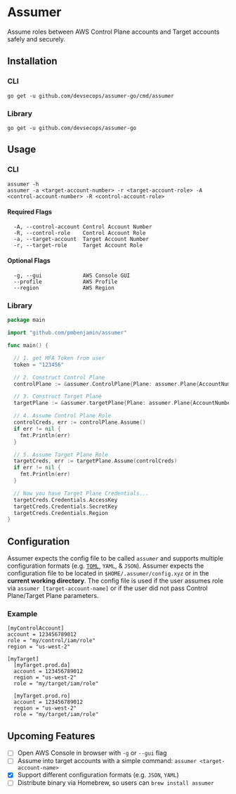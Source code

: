 # Assumer
Assume roles between AWS Control Plane accounts and Target accounts safely and securely.

## Installation
### CLI
`go get -u github.com/devsecops/assumer-go/cmd/assumer`
### Library
`go get -u github.com/devsecops/assumer-go`

## Usage
### CLI
```
assumer -h
assumer -a <target-account-number> -r <target-account-role> -A <control-account-number> -R <control-account-role>
```
#### Required Flags
```
  -A, --control-account Control Account Number
  -R, --control-role    Control Account Role
  -a, --target-account  Target Account Number
  -r, --target-role     Target Account Role
```
#### Optional Flags
```
  -g, --gui             AWS Console GUI
  --profile             AWS Profile
  --region              AWS Region
```
### Library
```go
package main

import "github.com/pmbenjamin/assumer"

func main() {

  // 1. get MFA Token from user
  token = "123456"

  // 2. Construct Control Plane
  controlPlane := &assumer.ControlPlane{Plane: assumer.Plane{AccountNumber: "123456789012", RoleArn: "arn:aws:iam::123456789012:role/control-role", Region: "us-west-2"}, MfaToken: token}

  // 3. Construct Target Plane
  targetPlane := &assumer.targetPlane{Plane: assumer.Plane{AccountNumber: "123123123123", RoleArn: "arn:aws:iam::123123123123:role/target-plane"}}

  // 4. Assume Control Plane Role
  controlCreds, err := controlPlane.Assume()
  if err != nil {
    fmt.Println(err)
  }

  // 5. Assume Target Plane Role
  targetCreds, err := targetPlane.Assume(controlCreds)
  if err != nil {
    fmt.Println(err)
  }

  // Now you have Target Plane Credentials...
  targetCreds.Credentials.AccessKey
  targetCreds.Credentials.SecretKey
  targetCreds.Credentials.Region
}
```

## Configuration
Assumer expects the config file to be called `assumer` and supports multiple configuration formats (e.g. [`TOML`](https://github.com/toml-lang/toml), `YAML`, & `JSON`).
Assumer expects the configuration file to be located in `$HOME/.assumer/config.xyz` or in the **current working directory**.
The config file is used if the user assumes role via `assumer [target-account-name]` or if the user did not pass Control Plane/Target Plane parameters.

### Example
```
[myControlAccount]
account = 123456789012
role = "my/control/iam/role"
region = "us-west-2"

[myTarget]
  [myTarget.prod.da]
  account = 123456789012
  region = "us-west-2"
  role = "my/target/iam/role"

  [myTarget.prod.ro]
  account = 123456789012
  region = "us-west-2"
  role = "my/target/iam/role"
```

## Upcoming Features
- [ ] Open AWS Console in browser with `-g` or `--gui` flag
- [ ] Assume into target accounts with a simple command: `assumer <target-account-name>`
- [x] Support different configuration formats (e.g. `JSON`, `YAML`)
- [ ] Distribute binary via Homebrew, so users can `brew install assumer`